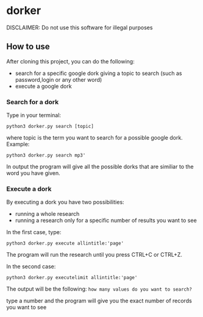 # dorker

DISCLAIMER: Do not use this software for illegal purposes

## How to use

After cloning this project, you can do the following:

- search for a specific google dork giving a topic to search (such as password,login or any other word)
- execute a google dork 

### Search for a dork

Type in your terminal:

`python3 dorker.py search [topic]`

where topic is the term you want to search for a possible google dork.
Example:

`python3 dorker.py search mp3'`

In output the program will give all the possible dorks that are similiar to the word you have given.

### Execute a dork

By executing a dork you have two possibilities:

* running a whole research
* running a research only for a specific number of results you want to see

In the first case, type:

`python3 dorker.py execute allintitle:'page'`

The program will run the research until you press CTRL+C or CTRL+Z.

In the second case:

`python3 dorker.py executelimit allintitle:'page'`

The output will be the following:
`how many values do you want to search? `

type a number and the program will give you the exact number of records you want to see


